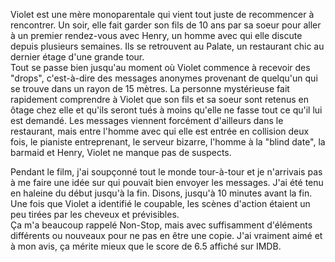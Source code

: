 Violet est une mère monoparentale qui vient tout juste de recommencer à rencontrer. Un soir, elle fait garder son fils de 10 ans par sa soeur pour aller à un premier rendez-vous avec Henry, un homme avec qui elle discute depuis plusieurs semaines. Ils se retrouvent au Palate, un restaurant chic au dernier étage d'une grande tour.  
Tout se passe bien jusqu'au moment où Violet commence à recevoir des "drops", c'est-à-dire des messages anonymes provenant de quelqu'un qui se trouve dans un rayon de 15 mètres. La personne mystérieuse fait rapidement comprendre à Violet que son fils et sa soeur sont retenus en ôtage chez elle et qu'ils seront tués à moins qu'elle ne fasse tout ce qu'il lui est demandé. Les messages viennent forcément d'ailleurs dans le restaurant, mais entre l'homme avec qui elle est entrée en collision deux fois, le pianiste entreprenant, le serveur bizarre, l'homme à la "blind date", la barmaid et Henry, Violet ne manque pas de suspects.

Pendant le film, j'ai soupçonné tout le monde tour-à-tour et je n'arrivais pas à me faire une idée sur qui pouvait bien envoyer les messages. J'ai été tenu en haleine du début jusqu'à la fin. Disons, jusqu'à 10 minutes avant la fin. Une fois que Violet a identifié le coupable, les scènes d'action étaient un peu tirées par les cheveux et prévisibles.  
Ça m'a beaucoup rappelé Non-Stop, mais avec suffisamment d'éléments différents ou nouveaux pour ne pas en être une copie. J'ai vraiment aimé et à mon avis, ça mérite mieux que le score de 6.5 affiché sur IMDB.
